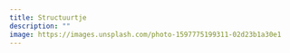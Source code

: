 ```yaml
---
title: Structuurtje
description: ""
image: https://images.unsplash.com/photo-1597775199311-02d23b1a30e1
---
```

